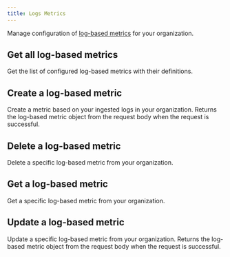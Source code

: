 ```yaml
---
title: Logs Metrics
---
```

Manage configuration of [log-based metrics](https://app.datadoghq.com/logs/pipelines/generate-metrics) for your organization.

## Get all log-based metrics

Get the list of configured log-based metrics with their definitions.

## Create a log-based metric

Create a metric based on your ingested logs in your organization.
Returns the log-based metric object from the request body when the request is successful.

## Delete a log-based metric

Delete a specific log-based metric from your organization.

## Get a log-based metric

Get a specific log-based metric from your organization.

## Update a log-based metric

Update a specific log-based metric from your organization.
Returns the log-based metric object from the request body when the request is successful.

